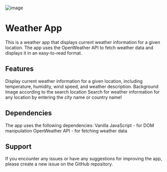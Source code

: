 ![image](https://user-images.githubusercontent.com/118437501/229270804-e900ed53-8a57-4c31-878b-e4b363210603.png)

# Weather App
This is a weather app that displays current weather information for a given location. The app uses the OpenWeather API to fetch weather data and displays it in an easy-to-read format. 

## Features
Display current weather information for a given location, including temperature, humidity, wind speed, and weather description.
Background Image according to the search location 
Search for weather information for any location by entering the city name or country name!


## Dependencies
The app uses the following dependencies:
Vanilla JavaScript - for DOM manipulation
OpenWeather API - for fetching weather data

## Support
If you encounter any issues or have any suggestions for improving the app, please create a new issue on the GitHub repository.



